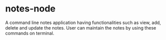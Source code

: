 # notes-node

 A command line notes application having functionalities such as view, add, delete and update the notes. User can maintain the notes by using these commands on terminal.
